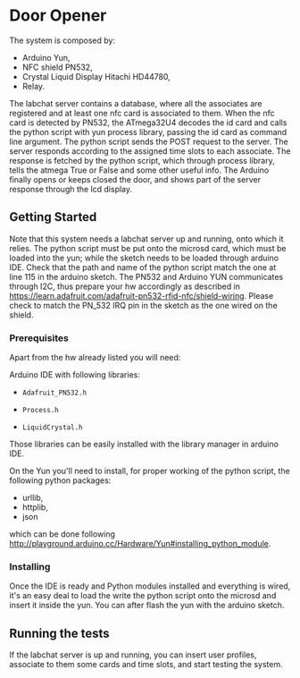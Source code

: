 # Door Opener

The system is composed by:
* Arduino Yun,
* NFC shield PN532,
* Crystal Liquid Display Hitachi HD44780,
* Relay.

The labchat server contains a database, where all the associates are registered and at least one nfc card is associated to them.
When the nfc card is detected by PN532, the ATmega32U4 decodes the id card and calls the python script with yun process library, passing the id card as command line argument.
The python script sends the POST request to the server. The server responds according to the assigned time slots to each associate. The response is fetched by the python script, which through process library, tells the atmega True or False and some other useful info.
The Arduino finally opens or keeps closed the door, and shows part of the server response through the lcd display.

## Getting Started

Note that this system needs a labchat server up and running, onto which it relies.
The python script must be put onto the microsd card, which must be loaded into the yun; while the sketch needs to be loaded through arduino IDE.
Check that the path and name of the python script match the one at line 115 in the arduino sketch.
The PN532 and Arduino YUN communicates through I2C, thus prepare your hw accordingly as described in https://learn.adafruit.com/adafruit-pn532-rfid-nfc/shield-wiring.
Please check to match the PN_532 IRQ pin in the sketch as the one wired on the shield.

### Prerequisites

Apart from the hw already listed you will need:

  Arduino IDE with following libraries:
  * 	Adafruit_PN532.h
  * 	Process.h
  * 	LiquidCrystal.h

Those libraries can be easily installed with the library manager in arduino IDE.

On the Yun you'll need to install, for proper working of the python script, the following python packages:
* urllib,
* httplib,
* json

 which can be done following http://playground.arduino.cc/Hardware/Yun#installing_python_module.

### Installing

Once the IDE is ready and Python modules installed and everything is wired, it's an easy deal to load the write the python script onto the microsd and insert it inside the yun. You can after flash the yun with the arduino sketch.

## Running the tests

If the labchat server is up and running, you can insert user profiles, associate to them some cards and time slots, and start testing the system.
